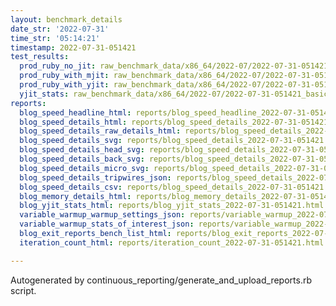```yaml
---
layout: benchmark_details
date_str: '2022-07-31'
time_str: '05:14:21'
timestamp: 2022-07-31-051421
test_results:
  prod_ruby_no_jit: raw_benchmark_data/x86_64/2022-07/2022-07-31-051421_basic_benchmark_prod_ruby_no_jit.json
  prod_ruby_with_mjit: raw_benchmark_data/x86_64/2022-07/2022-07-31-051421_basic_benchmark_prod_ruby_with_mjit.json
  prod_ruby_with_yjit: raw_benchmark_data/x86_64/2022-07/2022-07-31-051421_basic_benchmark_prod_ruby_with_yjit.json
  yjit_stats: raw_benchmark_data/x86_64/2022-07/2022-07-31-051421_basic_benchmark_yjit_stats.json
reports:
  blog_speed_headline_html: reports/blog_speed_headline_2022-07-31-051421.html
  blog_speed_details_html: reports/blog_speed_details_2022-07-31-051421.html
  blog_speed_details_raw_details_html: reports/blog_speed_details_2022-07-31-051421.raw_details.html
  blog_speed_details_svg: reports/blog_speed_details_2022-07-31-051421.svg
  blog_speed_details_head_svg: reports/blog_speed_details_2022-07-31-051421.head.svg
  blog_speed_details_back_svg: reports/blog_speed_details_2022-07-31-051421.back.svg
  blog_speed_details_micro_svg: reports/blog_speed_details_2022-07-31-051421.micro.svg
  blog_speed_details_tripwires_json: reports/blog_speed_details_2022-07-31-051421.tripwires.json
  blog_speed_details_csv: reports/blog_speed_details_2022-07-31-051421.csv
  blog_memory_details_html: reports/blog_memory_details_2022-07-31-051421.html
  blog_yjit_stats_html: reports/blog_yjit_stats_2022-07-31-051421.html
  variable_warmup_warmup_settings_json: reports/variable_warmup_2022-07-31-051421.warmup_settings.json
  variable_warmup_stats_of_interest_json: reports/variable_warmup_2022-07-31-051421.stats_of_interest.json
  blog_exit_reports_bench_list_html: reports/blog_exit_reports_2022-07-31-051421.bench_list.html
  iteration_count_html: reports/iteration_count_2022-07-31-051421.html

---
```

Autogenerated by continuous_reporting/generate_and_upload_reports.rb script.
